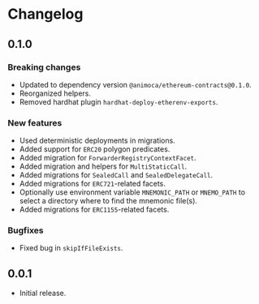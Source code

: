 # Changelog

## 0.1.0

### Breaking changes

- Updated to dependency version `@animoca/ethereum-contracts@0.1.0`.
- Reorganized helpers.
- Removed hardhat plugin `hardhat-deploy-etherenv-exports`.

### New features

- Used deterministic deployments in migrations.
- Added support for `ERC20` polygon predicates.
- Added migration for `ForwarderRegistryContextFacet`.
- Added migration and helpers for `MultiStaticCall`.
- Added migrations for `SealedCall` and `SealedDelegateCall`.
- Added migrations for `ERC721`-related facets.
- Optionally use environment variable `MNEMONIC_PATH` or `MNEMO_PATH` to select a directory where to find the mnemonic file(s).
- Added migrations for `ERC1155`-related facets.

### Bugfixes

- Fixed bug in `skipIfFileExists`.

## 0.0.1

- Initial release.
